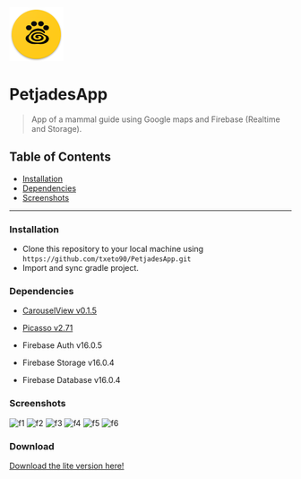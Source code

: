 <img src="https://raw.githubusercontent.com/txeto90/PetjadesApp/master/app/src/main/res/drawable/iclauncher.png">

# PetjadesApp

> App of a mammal guide using Google maps and Firebase (Realtime and Storage).

## Table of Contents

- [Installation](#installation)
- [Dependencies](#dependencies)
- [Screenshots](#screenshots)

---

### Installation

- Clone this repository to your local machine using `https://github.com/txeto90/PetjadesApp.git`
- Import and sync gradle project.

### Dependencies
- <a href="https://github.com/sayyam/carouselview">CarouselView v0.1.5</a>

- <a href="https://square.github.io/picasso/">Picasso v2.71</a>

- Firebase Auth v16.0.5

- Firebase Storage v16.0.4

- Firebase Database v16.0.4

### Screenshots
<img src="https://i.ibb.co/F6rscKF/f1.png" width="250px" alt="f1" />      <img src="https://i.ibb.co/Kr2Bh2D/f2.png" width="250px" alt="f2" />
<img src="https://i.ibb.co/sqJ5PP8/f3.png" width="250px" alt="f3" />      <img src="https://i.ibb.co/pQHvLSm/f4.png" width="250px" alt="f4" />
<img src="https://i.ibb.co/Sm4VbTZ/f5.png" width="250px" alt="f5" />      <img src="https://i.ibb.co/chfTwLY/f6.png" width="250px" alt="f6" />

### Download
<a href="https://play.google.com/store/apps/details?id=com.monzonis.petjadesapp&hl=es&gl=US">Download the lite version here! </a>

